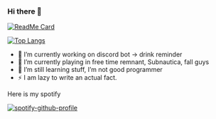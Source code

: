 ### Hi there 👋


[![ReadMe Card](https://github-readme-stats.vercel.app/api?username=mirek163&theme=onedark)](https://github.com/mirek163)

[![Top Langs](https://github-readme-stats.vercel.app/api/top-langs/?username=mirek163&theme=onedark&layout=compact)](https://github.com/mirek163)

- 🔭 I’m currently working on discord bot -> drink reminder
- 🌱 I’m currently playing in free time remnant, Subnautica, fall guys
- 👯 I’m still learning stuff, I’m not good programmer
- ⚡ I am lazy to write an actual fact.

Here is my spotify

[![spotify-github-profile](https://spotify-github-profile.vercel.app/api/view?uid=x56z8to11d12wapk1ari43ifo&cover_image=true&theme=novatorem&bar_color=4e357e&bar_color_cover=false)](https://github.com/kittinan/spotify-github-profile)
